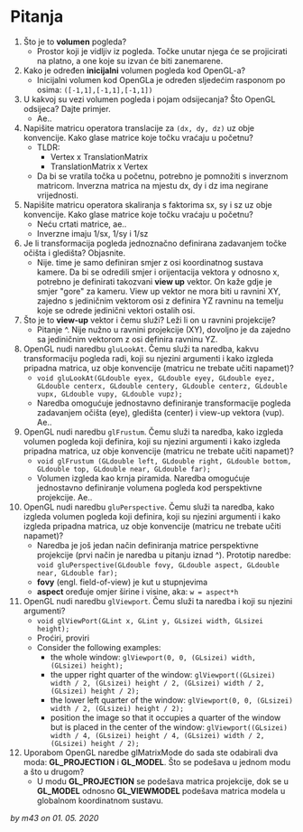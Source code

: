 # Pitanja

1. Što je to **volumen** pogleda?
   - Prostor koji je vidljiv iz pogleda. Točke unutar njega će se projicirati na platno, a one koje su izvan će biti zanemarene.
2. Kako je određen **inicijalni** volumen pogleda kod OpenGL-a?
   - Inicijalni volumen kod OpenGLa je određen sljedećim rasponom po osima: `([-1,1],[-1,1],[-1,1])`
3. U kakvoj su vezi volumen pogleda i pojam odsijecanja? Što OpenGL odsijeca? Dajte primjer.
   - Ae..
4. Napišite matricu operatora translacije za `(dx, dy, dz)` uz obje konvencije. Kako glase matrice koje točku vraćaju u početnu?
   - TLDR:
     - Vertex x TranslationMatrix
     - TranslationMatrix x Vertex
   - Da bi se vratila točka u početnu, potrebno je pomnožiti s inverznom matricom. Inverzna matrica na mjestu dx, dy i dz ima negirane vrijednosti.
5. Napišite matricu operatora skaliranja s faktorima sx, sy i sz uz obje konvencije. Kako glase matrice koje točku vraćaju u početnu?
   - Neću crtati matrice, ae..
   - Inverzne imaju 1/sx, 1/sy i 1/sz
6. Je li transformacija pogleda jednoznačno definirana zadavanjem točke očišta i gledišta? Objasnite.
   - Nije. time je samo definiran smjer z osi koordinatnog sustava kamere. Da bi se odredili smjer i orijentacija vektora y odnosno x, potrebno je definirati takozvani **view up** vektor. On kaže gdje je smjer "gore" za kameru. View up vektor ne mora biti u ravnini XY, zajedno s jediničnim vektorom osi z definira YZ ravninu na temelju koje se odrede jedinični vektori ostalih osi.
7. Što je to **view-up** vektor i čemu služi? Leži li on u ravnini projekcije?
   - Pitanje ^. Nije nužno u ravnini projekcije (XY), dovoljno je da zajedno sa jediničnim vektorom z osi definira ravninu YZ.
8. OpenGL nudi naredbu `gluLookAt`. Čemu služi ta naredba, kakvu transformaciju pogleda radi, koji su njezini argumenti i kako izgleda pripadna matrica, uz obje konvencije (matricu ne trebate učiti napamet)?
   - `void gluLookAt(GLdouble eyex, GLdouble eyey, GLdouble eyez, GLdouble centerx, GLdouble centery, GLdouble centerz, GLdouble vupx, GLdouble vupy, GLdouble vupz);`
   - Naredba omogućuje jednostavno definiranje transformacije pogleda zadavanjem očišta (eye), gledišta (center) i view-up vektora (vup). Ae..
9. OpenGL nudi naredbu `glFrustum`. Čemu služi ta naredba, kako izgleda volumen pogleda koji definira, koji su njezini argumenti i kako izgleda pripadna matrica, uz obje konvencije (matricu ne trebate učiti napamet)?
   - `void glFrustum (GLdouble left, GLdouble right, GLdouble bottom, GLdouble top, GLdouble near, GLdouble far);`
   - Volumen izgleda kao krnja piramida. Naredba omogućuje jednostavno definiranje volumena pogleda kod perspektivne projekcije. Ae..
10. OpenGL nudi naredbu `gluPerspective`. Čemu služi ta naredba, kako izgleda volumen pogleda koji definira, koji su njezini argumenti i kako izgleda pripadna matrica, uz obje konvencije (matricu ne trebate učiti napamet)?
    - Naredba je još jedan način definiranja matrice perspektivne projekcije (prvi način je naredba u pitanju iznad ^). Prototip naredbe: `void gluPerspective(GLdouble fovy, GLdouble aspect, GLdouble near, GLdouble far);`
    - **fovy** (engl. field-of-view) je kut u stupnjevima
    - **aspect** oređuje omjer širine i visine, aka: `w = aspect*h`
11. OpenGL nudi naredbu `glViewport`. Čemu služi ta naredba i koji su njezini argumenti?
    - `void glViewPort(GLint x, GLint y, GLsizei width, GLsizei height);`
    - Proćiri, proviri
    - Consider the following examples:
      - the whole window: `glViewport(0, 0, (GLsizei) width, (GLsizei) height);`
      - the upper right quarter of the window: `glViewport((GLsizei) width / 2, (GLsizei) height / 2, (GLsizei) width / 2, (GLsizei) height / 2);`
      - the lower left quarter of the window: `glViewport(0, 0, (GLsizei) width / 2, (GLsizei) height / 2);`
      - position the image so that it occupies a quarter of the window but is placed in the center of the window: `glViewport((GLsizei) width / 4, (GLsizei) height / 4, (GLsizei) width / 2, (GLsizei) height / 2);`
12. Uporabom OpenGL naredbe glMatrixMode do sada ste odabirali dva moda: **GL_PROJECTION** i **GL_MODEL**. Što se podešava u jednom modu a što u drugom?
    - U modu **GL_PROJECTION** se podešava matrica projekcije, dok se u **GL_MODEL** odnosno **GL_VIEWMODEL** podešava matrica modela u globalnom koordinatnom sustavu.

*by m43 on 01. 05. 2020*
